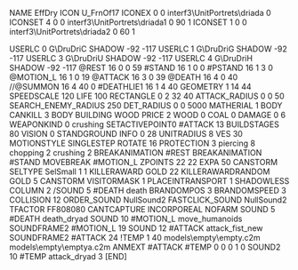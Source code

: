 NAME 			EffDry
ICON 			U_FrnOf17
ICONEX 0 0 interf3\UnitPortrets\driada 0
ICONSET 4 0 0 interf3\UnitPortrets\driada1 0 90 1
ICONSET 1 0 0 interf3\UnitPortrets\driada2 0 60 1

USERLC 			0 G\DruDriC SHADOW -92 -117
USERLC 			1 G\DruDriG SHADOW -92 -117
USERLC 			3 G\DruDriU SHADOW -92 -117
USERLC 			4 G\DruDriH SHADOW -92 -117
@REST      		16 0 0 59
#STAND     		16 1 0 0
#PSTAND    		16 1 3 0
@MOTION_L  		16 1 0 19
@ATTACK    		16 3 0 39
@DEATH     		16 4 0 40
//@SUMMON     		16 4 40 0 
#DEATHLIE1 		16 1 4 40
GEOMETRY   		1 14 44
SPEEDSCALE 120
LIFE       		100
RECTANGLE 		0 2 32 40
ATTACK_RADIUS 		0 0 50
SEARCH_ENEMY_RADIUS 	250
DET_RADIUS 		0 0 5000
MATHERIAL 		1 BODY
CANKILL 3 BODY BUILDING WOOD
PRICE 			2 WOOD 0 COAL 0
DAMAGE     		0 6
WEAPONKIND 		0 crushing
SETACTIVEPOINT0 	#ATTACK 13 
BUILDSTAGES 		80
VISION 			0
STANDGROUND
INFO 			0 28
UNITRADIUS 		8
VES 			30
MOTIONSTYLE 		SINGLESTEP
ROTATE 			16
PROTECTION 		3 piercing 8 chopping 2 crushing 2
BREAKANIMATION 		#REST
BREAKANIMATION 		#STAND
MOVEBREAK 		#MOTION_L
ZPOINTS 22 22
EXPA 50
CANSTORM
SELTYPE SelSmall 1 1
KILLERAWARD             GOLD 22
KILLERAWARDRANDOM       GOLD 5
CANSTORM
VISITORMASK 1
PLACEINTRANSPORT 1
SHADOWLESS
COLUMN 2
/SOUND 5 #DEATH death
BRANDOMPOS 3
BRANDOMSPEED 3
COLLISION 12
ORDER_SOUND NullSound2
FASTCLICK_SOUND NullSound2
TFACTOR FF808080
CANTCAPTURE
INCORPOREAL
NOFARM
SOUND 5 #DEATH death_dryad
SOUND 10 #MOTION_L move_humanoids
SOUNDFRAME2 #MOTION_L 19
SOUND 12 #ATTACK attack_fist_new
SOUNDFRAME2 #ATTACK 24
!TEMP  1 40 models\empty\empty.c2m models\empty\emptya.c2m
ANMEXT #ATTACK #TEMP 0 0 0 1 0
SOUND2 10 #TEMP attack_dryad 3
[END]
